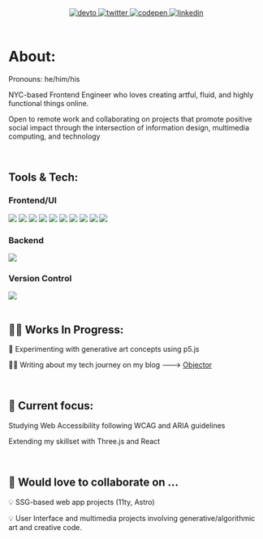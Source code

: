 

<div align="center">
<a href="https://dev.to/codepen.io/nycbeardo" target="_blank">
<img src=https://img.shields.io/badge/dev.to-%2308090A.svg?&style=for-the-badge&logo=dev.to&logoColor=blue alt=devto style="margin-bottom: 5px;" />
</a>
  
<a href="https://twitter.com/twitter.com/nycbeardo" target="_blank">
<img src=https://img.shields.io/badge/twitter-%2300acee.svg?&style=for-the-badge&logo=twitter&logoColor=black alt=twitter style="margin-bottom: 5px;" />
</a>
  
<a href="https://codepen.com/codepen.io/nycbeardo" target="_blank">
<img src=https://img.shields.io/badge/codepen-%23131417.svg?&style=for-the-badge&logo=codepen&logoColor=white alt=codepen style="margin-bottom: 5px;" />
</a>
  
<a href="https://linkedin.com/in/https://www.linkedin.com/in/montique-stevens/" target="_blank">
<img src=https://img.shields.io/badge/linkedin-%231E77B5.svg?&style=for-the-badge&logo=linkedin&logoColor=white alt=linkedin style="margin-bottom: 5px;" />
</a>  
</div>

<br/>

# About:

Pronouns: he/him/his

NYC-based Frontend Engineer who loves creating artful, fluid, and highly functional things online.

Open to remote work and collaborating on projects that promote positive social impact through the intersection of information design, multimedia computing, and technology

<br/>


## Tools & Tech:

### Frontend/UI
<div align="left">  
  <img src="https://img.shields.io/badge/HTML5-E34F26?style=for-the-badge&logo=html5&logoColor=white" />
  <img src="https://img.shields.io/badge/CSS3-1572B6?style=for-the-badge&logo=css3&logoColor=white  " />
  <img src="https://img.shields.io/badge/Sass-CC6699?style=for-the-badge&logo=sass&logoColor=white" />
    <img src="https://img.shields.io/badge/Tailwind_CSS-38B2AC?style=for-the-badge&logo=tailwind-css&logoColor=white" />
  <img src="https://img.shields.io/badge/JavaScript-323330?style=for-the-badge&logo=javascript&logoColor=F7DF1E" />
   <img src="https://img.shields.io/badge/React-33302E?style=for-the-badge&logo=react&logoColor=F7DF1E" />
  <img src="https://img.shields.io/badge/p5.js-ED225D?style=for-the-badge&logo=p5js-css&logoColor=white" />
 <img src="https://img.shields.io/badge/Three.js-2599ED?style=for-the-badge&logo=three&logoColor=F7DF1E" />
  <img src="https://img.shields.io/badge/11ty-000000?style=for-the-badge&logo=eleventy&logoColor=white" />
  <img src="https://img.shields.io/badge/Gatsby-663399?style=for-the-badge&logo=gatsby&logoColor=white" />
</div>

### Backend
<div align="left">
  <img src="https://img.shields.io/badge/Node.js-339933?style=for-the-badge&logo=nodedotjs&logoColor=white" />
            </div>
  
### Version Control
<div align="left">
  <img src="https://img.shields.io/badge/Git-F05032?style=for-the-badge&logo=git&logoColor=white" />
  
  
  </div>


<br />


## 💪🏾 Works In Progress:

🔭 Experimenting with generative art concepts using p5.js

✍🏾 Writing about my tech journey on my blog ---> [Objector](https://objector.netlify.app/)


<br/>

## 🌱 Current focus:

 Studying Web Accessibility following WCAG and ARIA guidelines

 Extending my skillset with Three.js and React

<br/>


## 👯 Would love to collaborate on ...

💡 SSG-based web app projects (11ty, Astro)

💡 User Interface and multimedia projects involving generative/algorithmic art and creative code.

<br/>



<!--
**nycbeardo/nycbeardo** is a ✨ _special_ ✨ repository because its `README.md` (this file) appears on your GitHub profile.

Here are some ideas to get you started:

- 🔭 I’m currently working on ...
- 🌱 I’m currently learning ...
- 👯 I’m looking to collaborate on ...
- 🤔 I’m looking for help with ...
- 💬 Ask me about ...
- 📫 How to reach me: ...
- 😄 Pronouns: ...
- ⚡ Fun fact: ...
-->
